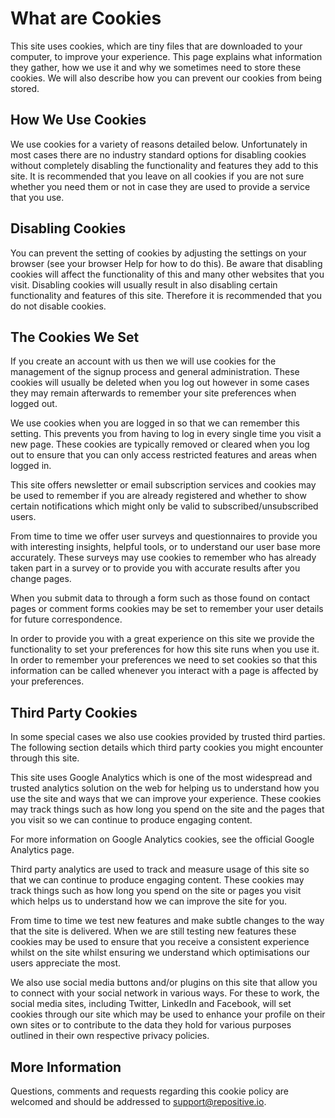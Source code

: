 # What are Cookies

This site uses cookies, which are tiny files that are downloaded to your computer,
to improve your experience. This page explains what information they gather,
how we use it and why we sometimes need to store these cookies. We will also
describe how you can prevent our cookies from being stored.

## How We Use Cookies

We use cookies for a variety of reasons detailed below. Unfortunately in most
cases there are no industry standard options for disabling cookies without
completely disabling the functionality and features they add to this site.
It is recommended that you leave on all cookies if you are not sure whether
you need them or not in case they are used to provide a service that you use.

## Disabling Cookies

You can prevent the setting of cookies by adjusting the settings on your
browser (see your browser Help for how to do this). Be aware that disabling
cookies will affect the functionality of this and many other websites that you
visit. Disabling cookies will usually result in also disabling certain
functionality and features of this site. Therefore it is recommended that you
do not disable cookies.

## The Cookies We Set

If you create an account with us then we will use cookies for the management
of the signup process and general administration. These cookies will usually
be deleted when you log out however in some cases they may remain afterwards
to remember your site preferences when logged out.

We use cookies when you are logged in so that we can remember this setting.
This prevents you from having to log in every single time you visit a new
page. These cookies are typically removed or cleared when you log out to
ensure that you can only access restricted features and areas when logged in.

This site offers newsletter or email subscription services and cookies may be
used to remember if you are already registered and whether to show certain
notifications which might only be valid to subscribed/unsubscribed users.

From time to time we offer user surveys and questionnaires to provide you
with interesting insights, helpful tools, or to understand our user base more
accurately. These surveys may use cookies to remember who has already taken
part in a survey or to provide you with accurate results after you change
pages.

When you submit data to through a form such as those found on contact pages
or comment forms cookies may be set to remember your user details for future
correspondence.

In order to provide you with a great experience on this site we provide the
functionality to set your preferences for how this site runs when you use it.
In order to remember your preferences we need to set cookies so that this
information can be called whenever you interact with a page is affected by
your preferences.

## Third Party Cookies

In some special cases we also use cookies provided by trusted third parties.
The following section details which third party cookies you might encounter
through this site.

This site uses Google Analytics which is one of the most widespread and
trusted analytics solution on the web for helping us to understand how you use
the site and ways that we can improve your experience. These cookies may track
things such as how long you spend on the site and the pages that you visit so
we can continue to produce engaging content.

For more information on Google Analytics cookies, see the official Google
Analytics page.

Third party analytics are used to track and measure usage of this site so that
we can continue to produce engaging content. These cookies may track things
such as how long you spend on the site or pages you visit which helps us to
understand how we can improve the site for you.

From time to time we test new features and make subtle changes to the way that
the site is delivered. When we are still testing new features these cookies
may be used to ensure that you receive a consistent experience whilst on the
site whilst ensuring we understand which optimisations our users appreciate
the most.

We also use social media buttons and/or plugins on this site that allow you to
connect with your social network in various ways. For these to work, the social
media sites, including Twitter, LinkedIn and Facebook, will set cookies
through our site which may be used to enhance your profile on their own sites
or to contribute to the data they hold for various purposes outlined in
their own respective privacy policies.

## More Information

Questions, comments and requests regarding this cookie policy are welcomed and
should be addressed to [support@repositive.io](mailto:support@repositive.io).
